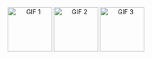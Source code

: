 

<p align="center">
  <img src="https://imgur.com/OY76NnY" alt="GIF 1" style="width: auto; height: 100px;"/>
  <img src="https://imgur.com/gdDEcCH" alt="GIF 2" style="width: auto; height: 100px;"/>
  <img src="gif 3 https://imgur.com/UzR4GBs" alt="GIF 3" style="width: auto; height: 100px;"/>
</p>
